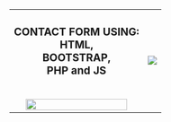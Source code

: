 <table align="center">
  <tr>
  <td align="center"><h3>CONTACT FORM USING: <br/>
HTML, <br/>
BOOTSTRAP, <br/>
PHP and JS</h3><br/>
<img width="90%" src="https://user-images.githubusercontent.com/88943961/188412832-94c2fa0b-e8a8-4176-a806-d0ede313ca04.png"/>

</td>
  <td align="center"> <img src="https://user-images.githubusercontent.com/88943961/188410899-ce4ac4a4-ad68-4b33-9409-654e38304c76.png"/></td>
  </tr>
</table>
